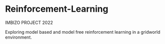 # Reinforcement-Learning
IMBIZO PROJECT 2022

Exploring model based and model free reinforcement learning in a gridworld environment.
